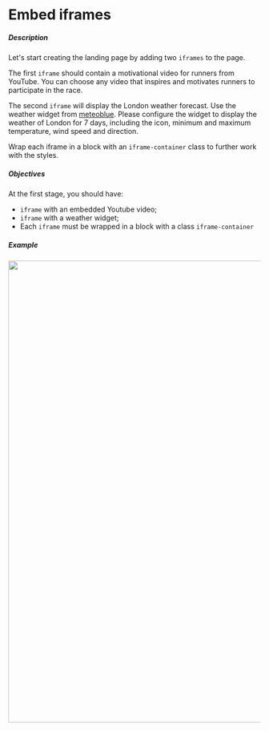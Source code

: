 # Embed iframes
<div class="step-text">
<h5 id="description">Description</h5>
<p>Let's start creating the landing page by adding two <code class="java">iframes</code> to the page.</p>
<p>The first <code class="java">iframe</code> should contain a motivational video for runners from YouTube. You can choose any video that inspires and motivates runners to participate in the race.</p>
<p>The second <code class="java">iframe</code> will display the London weather forecast. Use the weather widget from <a href="https://www.meteoblue.com/en/weather/widget/setupday" rel="noopener noreferrer nofollow" target="_blank">meteoblue</a>. Please configure the widget to display the weather of London for 7 days, including the icon, minimum and maximum temperature, wind speed and direction.</p>
<p>Wrap each iframe in a block with an <code class="java">iframe-container</code> class to further work with the styles.</p>
<h5 id="objectives">Objectives</h5>
<p>At the first stage, you should have:</p>
<ul>
<li><code class="java">iframe</code> with an embedded Youtube video;</li>
<li><code class="java">iframe</code> with a weather widget;</li>
<li>Each <code class="java">iframe</code> must be wrapped in a block with a class <code class="java">iframe-container</code></li>
</ul>
<h5 id="example">Example</h5>
<p><picture><source media="(max-width: 480px)" srcset="https://ucarecdn.com/c94015b2-82b0-4af7-9a6c-1f5bbba5eba9/-/stretch/off/-/resize/480x/-/format/webp/ 1x,https://ucarecdn.com/c94015b2-82b0-4af7-9a6c-1f5bbba5eba9/-/stretch/off/-/resize/960x/-/format/webp/ 2x,https://ucarecdn.com/c94015b2-82b0-4af7-9a6c-1f5bbba5eba9/-/stretch/off/-/resize/1440x/-/format/webp/ 3x" type="image/webp"/><source media="(max-width: 800px)" srcset="https://ucarecdn.com/c94015b2-82b0-4af7-9a6c-1f5bbba5eba9/-/stretch/off/-/resize/800x/-/format/webp/ 1x,https://ucarecdn.com/c94015b2-82b0-4af7-9a6c-1f5bbba5eba9/-/stretch/off/-/resize/1600x/-/format/webp/ 2x,https://ucarecdn.com/c94015b2-82b0-4af7-9a6c-1f5bbba5eba9/-/stretch/off/-/resize/2400x/-/format/webp/ 3x" type="image/webp"/><source srcset="https://ucarecdn.com/c94015b2-82b0-4af7-9a6c-1f5bbba5eba9/-/stretch/off/-/resize/1100x/-/format/webp/ 1x,https://ucarecdn.com/c94015b2-82b0-4af7-9a6c-1f5bbba5eba9/-/stretch/off/-/resize/2200x/-/format/webp/ 2x,https://ucarecdn.com/c94015b2-82b0-4af7-9a6c-1f5bbba5eba9/-/stretch/off/-/resize/3000x/-/format/webp/ 3x" type="image/webp"/><img alt="" height="922" name="Screenshot 2023-03-14 at 6.41.34 PM.png" src="https://ucarecdn.com/c94015b2-82b0-4af7-9a6c-1f5bbba5eba9/" width="792"/></picture></p>
</div>
